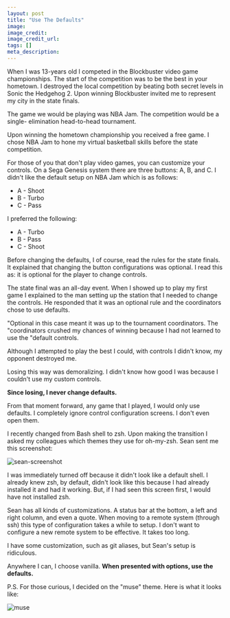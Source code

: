 ```yaml
---
layout: post
title: "Use The Defaults"
image:
image_credit:
image_credit_url:
tags: []
meta_description:
---
```


When I was 13-years old I competed in the Blockbuster video game championships.
The start of the competition was to be the best in your hometown. I destroyed
the local competition by beating both secret levels in Sonic the Hedgehog 2.
Upon winning Blockbuster invited me to represent my city in the state finals.

The game we would be playing was NBA Jam. The competition would be a single-
elimination head-to-head tournament.

Upon winning the hometown championship you received a free game. I chose NBA Jam
to hone my virtual basketball skills before the state competition.

For those of you that don't play video games, you can customize your controls.
On a Sega Genesis system there are three buttons: A, B, and C. I didn't like the
default setup on NBA Jam which is as follows:

* A - Shoot
* B - Turbo
* C - Pass

I preferred the following:

* A - Turbo
* B - Pass
* C - Shoot

Before changing the defaults, I of course, read the rules for the state finals.
It explained that changing the button configurations was optional. I read this
as: it is optional for the player to change controls.

The state final was an all-day event. When I showed up to play my first game I
explained to the man setting up the station that I needed to change the
controls. He responded that it was an optional rule and the coordinators chose
to use defaults.

"Optional in this case meant it was up to the tournament coordinators. The
"coordinators crushed my chances of winning because I had not learned to use the
"default controls.

Although I attempted to play the best I could, with controls I didn't know, my
opponent destroyed me.

Losing this way was demoralizing. I didn't know how good I was because I
couldn't use my custom controls.

__Since losing, I never change defaults.__

From that moment forward, any game that I played, I would only use defaults. I
completely ignore control configuration screens. I don't even open them.

I recently changed from Bash shell to zsh. Upon making the transition I asked my
colleagues which themes they use for oh-my-zsh. Sean sent me this screenshot:

![sean-screenshot](https://s3.amazonaws.com/uploads.hipchat.com/19753/734935/iKjtGJp2LZF7Ggt/Screen%20Shot%202014-11-11%20at%2011.06.23%20AM.png)

I was immediately turned off because it didn't look like a default shell. I
already knew zsh, by default, didn't look like this because I had already
installed it and had it working. But, if I had seen this screen first, I would
have not installed zsh.

Sean has all kinds of customizations. A status bar at the bottom, a left and
right column, and even a quote. When moving to a remote system (through ssh)
this type of configuration takes a while to setup. I don't want to configure a
new remote system to be effective. It takes too long.

I have some customization, such as git aliases, but Sean's setup is ridiculous.

Anywhere I can, I choose vanilla. __When presented with options, use the
defaults.__

P.S. For those curious, I decided on the "muse" theme. Here is what it looks
like:

![muse](http://cl.ly/image/3f320f2A0T0x/Screen%20Shot%202014-11-11%20at%203.34.11%20PM.png)